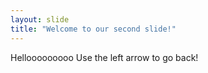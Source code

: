 ```yaml
---
layout: slide
title: "Welcome to our second slide!"
---
```

Hellooooooooo
Use the left arrow to go back!
